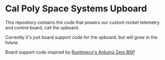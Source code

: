 # Cal Poly Space Systems Upboard

This repository contains the code that powers our custom rocket telemetry and control board, call the upboard.

Currently it's just board support code for the upboard, but will grow in the future.

Board support code inspired by [Runtimeco's Arduino Zero BSP](https://github.com/runtimeco/mynewt_arduino_zero)

